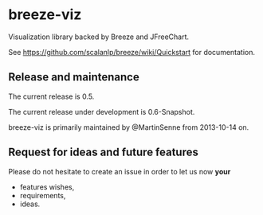 breeze-viz
=============

Visualization library backed by Breeze and JFreeChart.

See https://github.com/scalanlp/breeze/wiki/Quickstart for documentation.

Release and maintenance
-----------------------

The current release is 0.5.

The current release under development is 0.6-Snapshot.

breeze-viz is primarily maintained by @MartinSenne from 2013-10-14 on.

Request for ideas and future features
-------------------------------------

Please do not hesitate to create an issue in order to let us now **your**

* features wishes,
* requirements,
* ideas.
